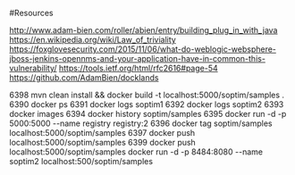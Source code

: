 #Resources

http://www.adam-bien.com/roller/abien/entry/building_plug_in_with_java
https://en.wikipedia.org/wiki/Law_of_triviality
https://foxglovesecurity.com/2015/11/06/what-do-weblogic-websphere-jboss-jenkins-opennms-and-your-application-have-in-common-this-vulnerability/
https://tools.ietf.org/html/rfc2616#page-54
https://github.com/AdamBien/docklands

 6398  mvn clean install && docker build -t localhost:5000/soptim/samples .
 6390  docker ps
 6391  docker logs soptim1
 6392  docker logs soptim2
 6393  docker images
 6394  docker history soptim/samples
 6395  docker run -d -p 5000:5000 --name registry registry:2
 6396  docker tag soptim/samples localhost:5000/soptim/samples
 6397  docker push localhost:5000/soptim/samples
 6399  docker push localhost:5000/soptim/samples
 docker run -d -p 8484:8080 --name soptim2 localhost:500/soptim/samples

